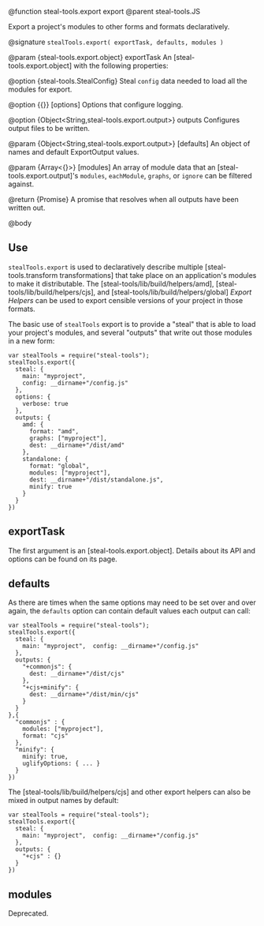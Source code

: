 @function steal-tools.export export
@parent steal-tools.JS 

Export a project's modules to other forms and formats declaratively.  

@signature `stealTools.export( exportTask, defaults, modules )`

@param {steal-tools.export.object} exportTask An [steal-tools.export.object] with the following properties:

  @option {steal-tools.StealConfig} Steal `config` data needed to load
  all the modules for export.

  @option {{}} [options] Options that configure logging.
  
  @option {Object<String,steal-tools.export.output>} outputs Configures output files to be written.

@param {Object<String,steal-tools.export.output>} [defaults] An object of names and default ExportOutput
values.

@param {Array<{}>} [modules] An array of module data that an [steal-tools.export.output]'s
`modules`, `eachModule`, `graphs`, or `ignore` can be filtered against.

@return {Promise} A promise that resolves when all outputs have been written out.

@body

## Use

`stealTools.export` is used to declaratively describe multiple [steal-tools.transform transformations]
that take place on an application's modules to make it distributable.  The
[steal-tools/lib/build/helpers/amd], [steal-tools/lib/build/helpers/cjs], and
[steal-tools/lib/build/helpers/global] _Export Helpers_ can be used to export censible versions
of your project in those formats.

The basic use of `stealTools` export is to provide a "steal" that is able to load your project's modules,
and several "outputs" that write out those modules in a new form:

```
var stealTools = require("steal-tools");
stealTools.export({
  steal: {
    main: "myproject",
    config: __dirname+"/config.js"
  },
  options: {
    verbose: true
  },
  outputs: {
    amd: {
      format: "amd",
      graphs: ["myproject"],
      dest: __dirname+"/dist/amd"
    },
    standalone: {
      format: "global",
      modules: ["myproject"],
      dest: __dirname+"/dist/standalone.js",
      minify: true
    }
  }
})
```

## exportTask

The first argument is an [steal-tools.export.object].  Details about its API and options can be found on its page.

## defaults

As there are times when the same options may need to be set over and over again, the `defaults` option can 
contain default values each output can call:

```
var stealTools = require("steal-tools");
stealTools.export({
  steal: {
    main: "myproject",  config: __dirname+"/config.js"
  },
  outputs: {
    "+commonjs": {
      dest: __dirname+"/dist/cjs"
    },
    "+cjs+minify": {
      dest: __dirname+"/dist/min/cjs"
    }
  }
},{
  "commonjs" : {
    modules: ["myproject"],
    format: "cjs"
  },
  "minify": {
    minify: true,
    uglifyOptions: { ... }
  }
})
```

The [steal-tools/lib/build/helpers/cjs] and other export helpers can also be mixed in output names by default:

```
var stealTools = require("steal-tools");
stealTools.export({
  steal: {
    main: "myproject",  config: __dirname+"/config.js"
  },
  outputs: {
    "+cjs" : {}
  }
})
```

## modules

Deprecated.
